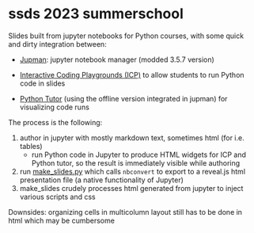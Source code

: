 # ssds 2023 summerschool

Slides built from jupyter notebooks for Python courses, with some quick and dirty integration between:

- [Jupman](https://github.com/DavidLeoni/jupman): jupyter notebook manager (modded 3.5.7 version)

- [Interactive Coding Playgrounds (ICP)](https://github.com/lucademenego99/icp-bundle) to allow students to run Python code in slides

- [Python Tutor](https://pythontutor.com/) (using the offline version integrated in jupman) for visualizing code runs

The process is the following:

1. author in jupyter with mostly markdown text, sometimes html (for i.e. tables) 
    - run Python code in Jupyter to produce HTML widgets for ICP and Python tutor, so the result is immediately visible while authoring
2. run [make_slides.py](make_slides.py) which calls `nbconvert` to export to a reveal.js html presentation file  (a native functionality of Jupyter) 
3. make_slides crudely processes html generated from jupyter to inject various scripts and css


Downsides: organizing cells in multicolumn layout still has to be done in html which may be cumbersome
